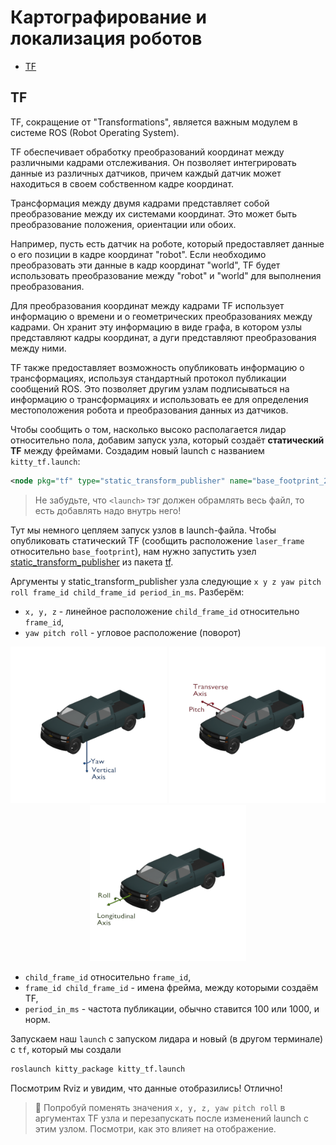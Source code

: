 <!-- omit from toc --> 
# Картографирование и локализация роботов

- [TF](#tf)


## TF


TF, сокращение от "Transformations", является важным модулем в системе ROS (Robot Operating System).

TF обеспечивает обработку преобразований координат между различными кадрами отслеживания. Он позволяет интегрировать данные из различных датчиков, причем каждый датчик может находиться в своем собственном кадре координат.

Трансформация между двумя кадрами представляет собой преобразование между их системами координат. Это может быть преобразование положения, ориентации или обоих.

Например, пусть есть датчик на роботе, который предоставляет данные о его позиции в кадре координат "robot". Если необходимо преобразовать эти данные в кадр координат "world", TF будет использовать преобразование между "robot" и "world" для выполнения преобразования.

Для преобразования координат между кадрами TF использует информацию о времени и о геометрических преобразованиях между кадрами. Он хранит эту информацию в виде графа, в котором узлы представляют кадры координат, а дуги представляют преобразования между ними.

TF также предоставляет возможность опубликовать информацию о трансформациях, используя стандартный протокол публикации сообщений ROS. Это позволяет другим узлам подписываться на информацию о трансформациях и использовать ее для определения местоположения робота и преобразования данных из датчиков.

Чтобы сообщить о том, насколько высоко располагается лидар относительно пола, добавим запуск узла, который создаёт **статический TF** между фреймами. Создадим новый launch c названием `kitty_tf.launch`:

```xml
<node pkg="tf" type="static_transform_publisher" name="base_footprint_2_base_link" args="0 0 0.3 0 0 0 base_footprint laser_frame 100" />
```

> Не забудьте, что `<launch>` тэг должен обрамлять весь файл, то есть добавлять надо внутрь него!

Тут мы немного цепляем запуск узлов в launch-файла. Чтобы опубликовать статический TF (сообщить расположение `laser_frame` относительно `base_footprint`), нам нужно запустить узел [static_transform_publisher](http://wiki.ros.org/tf#static_transform_publisher) из пакета [tf](https://wiki.ros.org/tf).

Аргументы у static_transform_publisher узла следующие `x y z yaw pitch roll frame_id child_frame_id period_in_ms`. Разберём:

- `x, y, z` - линейное расположение `child_frame_id` относительно `frame_id`,
- `yaw pitch roll` - угловое расположение (поворот) 
  
<p align="center">
    <img src=../assets/lesson_03/Yaw.gif width=250/>
    <img src=../assets/lesson_03/Pitch.gif width=250/>
    <img src=../assets/lesson_03/Roll.gif width=250/>
</p>

- `child_frame_id` относительно `frame_id`,
- `frame_id child_frame_id` - имена фрейма, между которыми создаём TF,
- `period_in_ms` - частота публикации, обычно ставится 100 или 1000, и норм.

Запускаем наш `launch` с запуском лидара и новый (в другом терминале) с `tf`, который мы создали 

```bash
roslaunch kitty_package kitty_tf.launch
```

Посмотрим Rviz и увидим, что данные отобразились! Отлично!

> :muscle: Попробуй поменять значения `x, y, z, yaw pitch roll` в аргументах TF узла и перезапускать после изменений launch с этим узлом. Посмотри, как это влияет на отображение.